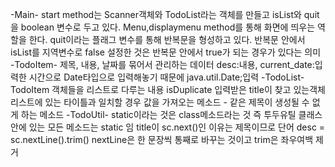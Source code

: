-Main-
start method는 Scanner객체와 TodoList라는 객체를 만들고 isList와 quit을 boolean 변수로 두고 있다. 
Menu,displaymenu method를 통해 화면에 띄우는 역할을 한다. 
quit이라는 플래그 변수를 통해 반복문을 형성하고 있다. 
반복문 안에서 isList를 지역변수로 false 설정한 것은 반복문 안에서 true가 되는 경우가 있다는 의미
-TodoItem- 제목, 내용, 날짜를 묶어서 관리하는 데이터
desc:내용, current_date:입력한 시간으로 Date타입으로 입력해놓기 때문에 java.util.Date;입력
-TodoList- TodoItem 객체들을 리스트로 다루는 내용
isDuplicate 입력받은 title이 찾고 있는객체리스트에 있는 타이틀과 일치할 경우 값을 가져오는 메소드 - 같은 제목이 생성될 수 없게 하는 메소드
-TodoUtil-
static이라는 것은 class메소드라는 것 즉 투두유틸 클래스안에 있는 모든 메소드는 static 임
title이 sc.next()인 이유는 제목이므로 단어
desc = sc.nextLine().trim() nextLine은 한 문장씩 통째로 바꾸는 것이고 trim은 좌우여백 제거 